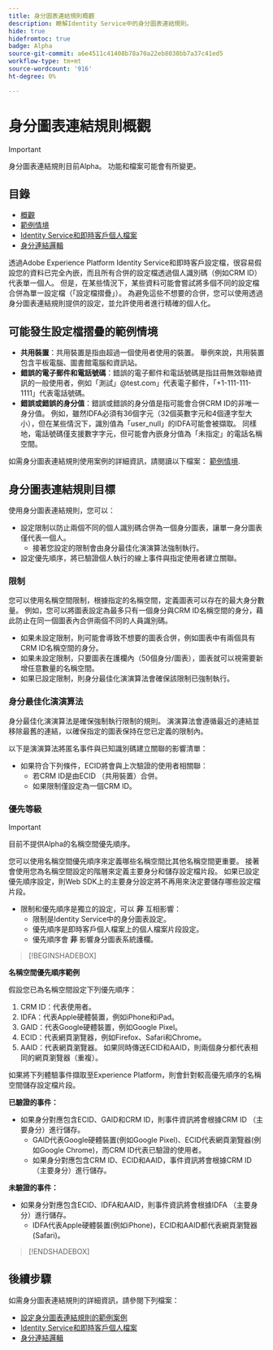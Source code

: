 ```yaml
---
title: 身分圖表連結規則概觀
description: 瞭解Identity Service中的身分圖表連結規則。
hide: true
hidefromtoc: true
badge: Alpha
source-git-commit: a6e4511c41408b78a70a22eb8038bb7a37c41ed5
workflow-type: tm+mt
source-wordcount: '916'
ht-degree: 0%

---
```


# 身分圖表連結規則概觀

>[!IMPORTANT]
>
>身分圖表連結規則目前Alpha。 功能和檔案可能會有所變更。

## 目錄

* [概觀](./overview.md)
* [範例情境](./example-scenarios.md)
* [Identity Service和即時客戶個人檔案](identity-and-profile.md)
* [身分連結邏輯](./identity-linking-logic.md)

透過Adobe Experience Platform Identity Service和即時客戶設定檔，很容易假設您的資料已完全內嵌，而且所有合併的設定檔透過個人識別碼（例如CRM ID）代表單一個人。 但是，在某些情況下，某些資料可能會嘗試將多個不同的設定檔合併為單一設定檔（「設定檔摺疊」）。 為避免這些不想要的合併，您可以使用透過身分圖表連結規則提供的設定，並允許使用者進行精確的個人化。

## 可能發生設定檔摺疊的範例情境

* **共用裝置**：共用裝置是指由超過一個使用者使用的裝置。 舉例來說，共用裝置包含平板電腦、圖書館電腦和資訊站。
* **錯誤的電子郵件和電話號碼**：錯誤的電子郵件和電話號碼是指註冊無效聯絡資訊的一般使用者，例如「測試」<span>@test.com」代表電子郵件，「+1-111-111-1111」代表電話號碼。
* **錯誤或錯誤的身分值**：錯誤或錯誤的身分值是指可能會合併CRM ID的非唯一身分值。 例如，雖然IDFA必須有36個字元（32個英數字元和4個連字型大小），但在某些情況下，識別值為「user_null」的IDFA可能會被擷取。 同樣地，電話號碼僅支援數字字元，但可能會內嵌身分值為「未指定」的電話名稱空間。

如需身分圖表連結規則使用案例的詳細資訊，請閱讀以下檔案： [範例情境](./example-scenarios.md).

## 身分圖表連結規則目標

使用身分圖表連結規則，您可以：

* 設定限制以防止兩個不同的個人識別碼合併為一個身分圖表，讓單一身分圖表僅代表一個人。
   * 接著您設定的限制會由身分最佳化演演算法強制執行。
* 設定優先順序，將已驗證個人執行的線上事件與指定使用者建立關聯。

### 限制

您可以使用名稱空間限制，根據指定的名稱空間，定義圖表可以存在的最大身分數量。 例如，您可以將圖表設定為最多只有一個身分與CRM ID名稱空間的身分，藉此防止在同一個圖表內合併兩個不同的人員識別碼。

* 如果未設定限制，則可能會導致不想要的圖表合併，例如圖表中有兩個具有CRM ID名稱空間的身分。
* 如果未設定限制，只要圖表在護欄內（50個身分/圖表），圖表就可以視需要新增任意數量的名稱空間。
* 如果已設定限制，則身分最佳化演演算法會確保該限制已強制執行。

### 身分最佳化演演算法

身分最佳化演演算法是確保強制執行限制的規則。 演演算法會遵循最近的連結並移除最舊的連結，以確保指定的圖表保持在您已定義的限制內。

以下是演演算法將匿名事件與已知識別碼建立關聯的影響清單：

* 如果符合下列條件，ECID將會與上次驗證的使用者相關聯：
   * 若CRM ID是由ECID （共用裝置）合併。
   * 如果限制僅設定為一個CRM ID。

### 優先等級

>[!IMPORTANT]
>
>目前不提供Alpha的名稱空間優先順序。

您可以使用名稱空間優先順序來定義哪些名稱空間比其他名稱空間更重要。 接著會使用您為名稱空間設定的階層來定義主要身分和儲存設定檔片段。 如果已設定優先順序設定，則Web SDK上的主要身分設定將不再用來決定要儲存哪些設定檔片段。

* 限制和優先順序是獨立的設定，可以 **非** 互相影響：
   * 限制是Identity Service中的身分圖表設定。
   * 優先順序是即時客戶個人檔案上的個人檔案片段設定。
   * 優先順序會 **非** 影響身分圖表系統護欄。

>[!BEGINSHADEBOX]

**名稱空間優先順序範例**

假設您已為名稱空間設定下列優先順序：

1. CRM ID：代表使用者。
2. IDFA：代表Apple硬體裝置，例如iPhone和iPad。
3. GAID：代表Google硬體裝置，例如Google Pixel。
4. ECID：代表網頁瀏覽器，例如Firefox、Safari和Chrome。
5. AAID：代表網頁瀏覽器。
如果同時傳送ECID和AAID，則兩個身分都代表相同的網頁瀏覽器（重複）。

如果將下列體驗事件擷取至Experience Platform，則會針對較高優先順序的名稱空間儲存設定檔片段。

**已驗證的事件：**

* 如果身分對應包含ECID、GAID和CRM ID，則事件資訊將會根據CRM ID （主要身分）進行儲存。
   * GAID代表Google硬體裝置(例如Google Pixel)、ECID代表網頁瀏覽器(例如Google Chrome)，而CRM ID代表已驗證的使用者。
   * 如果身分對應包含CRM ID、ECID和AAID，事件資訊將會根據CRM ID （主要身分）進行儲存。

**未驗證的事件：**

* 如果身分對應包含ECID、IDFA和AAID，則事件資訊將會根據IDFA （主要身分）進行儲存。
   * IDFA代表Apple硬體裝置(例如iPhone)，ECID和AAID都代表網頁瀏覽器(Safari)。

>[!ENDSHADEBOX]

## 後續步驟

如需身分圖表連結規則的詳細資訊，請參閱下列檔案：

* [設定身分圖表連結規則的範例案例](./example-scenarios.md)
* [Identity Service和即時客戶個人檔案](identity-and-profile.md)
* [身分連結邏輯](./identity-linking-logic.md)